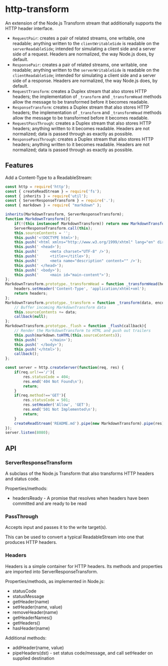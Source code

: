 # http-transform

An extension of the Node.js Transform stream that additionally supports the HTTP header interface.

* `RequestPair`: creates a pair of related streams, one writable, one readable; anything written to the `clientWritableSide` is readable on the `serverReadableSide`; intended for simulating a client side and a server side of a request. Headers are normalized, the way Node.js does, by default.
* `ResponsePair`:  creates a pair of related streams, one writable, one readable; anything written to the `serverWritableSide` is readable on the `clientReadableSide`; intended for simulating a client side and a server side of a response. Headers are normalized, the way Node.js does, by default.
* `RequestTransform`: creates a Duplex stream that also stores HTTP headers; the implementation of `_transform` and `_transformHead` methods allow the message to be transformed before it becomes readable.
* `ResponseTransform`: creates a Duplex stream that also stores HTTP headers; the implementation of `_transform` and `_transformHead` methods allow the message to be transformed before it becomes readable.
* `RequestPassThrough`: creates a Duplex stream that also stores HTTP headers; anything written to it becomes readable. Headers are not normalized; data is passed through as exactly as possible.
* `ResponsePassThrough`: creates a Duplex stream that also stores HTTP headers; anything written to it becomes readable. Headers are not normalized; data is passed through as exactly as possible.


## Features

Add a Content-Type to a ReadableStream:

```javascript
const http = require('http');
const { createReadStream } = require('fs');
const { inherits } = require('util');
const { ServerResponseTransform } = require('.');
const { markdown } = require( "markdown" );

inherits(MarkdownTransform, ServerResponseTransform);
function MarkdownTransform(){
	if(!(this instanceof MarkdownTransform)) return new MarkdownTransform();
	ServerResponseTransform.call(this);
	this.sourceContents = '';
	this.push('<!DOCTYPE html>');
	this.push('<html xmlns="http://www.w3.org/1999/xhtml" lang="en" dir="ltr">');
	this.push('	<head>');
	this.push('		<meta charset="UTF-8" />');
	this.push('		<title></title>');
	this.push('		<meta name="description" content="" />');
	this.push('	</head>');
	this.push('	<body>');
	this.push('		<main id="main-content">');
};
MarkdownTransform.prototype._transformHead = function _transformHead(headers){
	headers.setHeader('Content-Type', 'application/xhtml+xml');
	return headers;
};
MarkdownTransform.prototype._transform = function _transform(data, encoding, callback){
	// Buffer incoming MarkdownTransform data
	this.sourceContents += data;
	callback(null);
};
MarkdownTransform.prototype._flush = function _flush(callback){
	// Render the MarkdownTransform to HTML and push out trailers
	this.push(markdown.toHTML(this.sourceContents));
	this.push('		</main>');
	this.push('	</body>');
	this.push('</html>');
	callback();
};

const server = http.createServer(function(req, res) {
	if(req.url!=='/'){
		res.statusCode = 404;
		res.end('404 Not Found\n');
		return;
	}
	if(req.method!=='GET'){
		res.statusCode = 501;
		res.setHeader('Allow', 'GET');
		res.end('501 Not Implemented\n');
		return;
	}
	createReadStream('README.md').pipe(new MarkdownTransform).pipe(res);
});
server.listen(8080);
```

## API

### ServerResponseTransform

A subclass of the Node.js Transform that also transforms HTTP headers and status code.

Properties/methods:

* headersReady - A promise that resolves when headers have been committed and are ready to be read

### PassThrough

Accepts input and passes it to the write target(s).

This can be used to convert a typical ReadableStream into one that produces HTTP headers.

### Headers

Headers is a simple container for HTTP headers. Its methods and properties are imported into ServerResponseTransform.

Properties/methods, as implemented in Node.js:

* statusCode
* statusMessage
* getHeader(name)
* setHeader(name, value)
* removeHeader(name)
* getHeaderNames()
* getHeaders()
* hasHeader(name)

Additional methods:

* addHeader(name, value)
* pipeHeaders(dst) - set status code/message, and call setHeader on supplied destination
